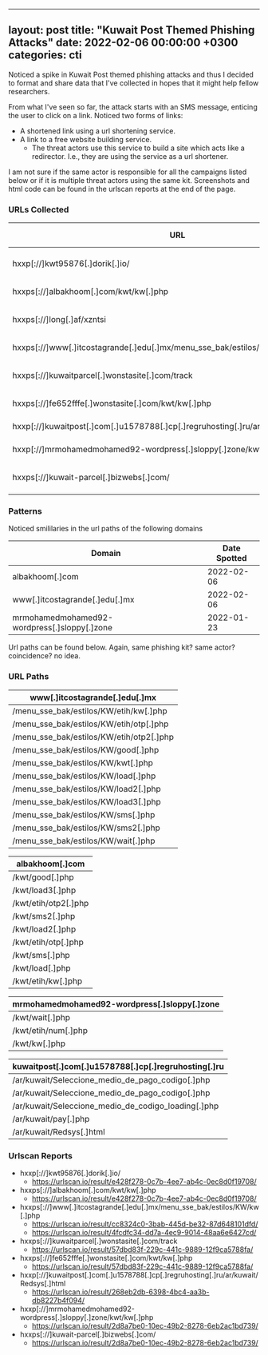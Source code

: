 
---
layout: post
title:  "Kuwait Post Themed Phishing Attacks"
date:   2022-02-06 00:00:00 +0300
categories: cti
---

Noticed a spike in Kuwait Post themed phishing attacks and thus I decided to format and share data that I've collected in hopes that it might help fellow researchers.

From what I've seen so far, the attack starts with an SMS message, enticing the user to click on a link. Noticed two forms of links:
 - A shortened link using a url shortening service.
 - A link to a free website building service.
   - The threat actors use this service to build a site which acts like a redirector. I.e., they are using the service as a url shortener.

I am not sure if the same actor is responsible for all the campaigns listed below or if it is multiple threat actors using the same kit. Screenshots and html code can be found in the urlscan reports at the end of the page.

### URLs Collected
| URL                                                                                   | Description                | IP Address (on date) | Date Spotted |
|---------------------------------------------------------------------------------------|----------------------------|----------------------|--------------|
| hxxp[://]kwt95876[.]dorik[.]io/                                                       | redirects to phishing site | 174.138.116.26       | 2022-02-06   |
| hxxps[://]albakhoom[.]com/kwt/kw[.]php                                                | phishing site              | 185.197.249.155      | 2022-02-06   |
| hxxps[://]long[.]af/xzntsi                                                            | redirects to phishing site | -                    | 2022-02-06   |
| hxxps[://]www[.]itcostagrande[.]edu[.]mx/menu_sse_bak/estilos/KW/kw[.]php             | phishing site              | 45.114.225.241       | 2022-02-06   |
| hxxps[://]kuwaitparcel[.]wonstasite[.]com/track                                       | redirects to phishing site | -                    | 2022-01-28   |
| hxxps[://]fe652fffe[.]wonstasite[.]com/kwt/kw[.]php                                   | phishing site              | 34.117.145.14        | 2022-01-28   |
| hxxp[://]kuwaitpost[.]com[.]u1578788[.]cp[.]regruhosting[.]ru/ar/kuwait/Redsys[.]html | phishing site              | 31.31.198.249        | 2022-01-24   |
| hxxp[://]mrmohamedmohamed92-wordpress[.]sloppy[.]zone/kwt/kw[.]php                    | phishing site              | 217.24.220.217       | 2022-01-23   |
| hxxps[://]kuwait-parcel[.]bizwebs[.]com/                                              | redirects to phishing site | 83.167.249.7         | 2022-01-23   |

### Patterns
Noticed smililaries in the url paths of the following domains

| Domain                                       | Date Spotted |
|----------------------------------------------|--------------|
| albakhoom[.]com                              | 2022-02-06   |
| www[.]itcostagrande[.]edu[.]mx               | 2022-02-06   |
| mrmohamedmohamed92-wordpress[.]sloppy[.]zone | 2022-01-23   |

Url paths can be found below. Again, same phishing kit? same actor? coincidence? no idea.


### URL Paths

| **www[.]itcostagrande[.]edu[.]mx**       |
|------------------------------------------|
| /menu_sse_bak/estilos/KW/etih/kw[.]php   |
| /menu_sse_bak/estilos/KW/etih/otp[.]php  |
| /menu_sse_bak/estilos/KW/etih/otp2[.]php |
| /menu_sse_bak/estilos/KW/good[.]php      |
| /menu_sse_bak/estilos/KW/kwt[.]php       |
| /menu_sse_bak/estilos/KW/load[.]php      |
| /menu_sse_bak/estilos/KW/load2[.]php     |
| /menu_sse_bak/estilos/KW/load3[.]php     |
| /menu_sse_bak/estilos/KW/sms[.]php       |
| /menu_sse_bak/estilos/KW/sms2[.]php      |
| /menu_sse_bak/estilos/KW/wait[.]php      |

| **albakhoom[.]com**  |
|----------------------|
| /kwt/good[.]php      |
| /kwt/load3[.]php     |
| /kwt/etih/otp2[.]php |
| /kwt/sms2[.]php      |
| /kwt/load2[.]php     |
| /kwt/etih/otp[.]php  |
| /kwt/sms[.]php       |
| /kwt/load[.]php      |
| /kwt/etih/kw[.]php   |

| **mrmohamedmohamed92-wordpress[.]sloppy[.]zone** |
|--------------------------------------------------|
| /kwt/wait[.]php                                  |
| /kwt/etih/num[.]php                              |
| /kwt/kw[.]php                                    |

| **kuwaitpost[.]com[.]u1578788[.]cp[.]regruhosting[.]ru** |
|----------------------------------------------------------|
| /ar/kuwait/Seleccione_medio_de_pago_codigo[.]php         |
| /ar/kuwait/Seleccione_medio_de_pago_codigo[.]php         |
| /ar/kuwait/Seleccione_medio_de_codigo_loading[.]php      |
| /ar/kuwait/pay[.]php                                     |
| /ar/kuwait/Redsys[.]html                                 |

### Urlscan Reports

- hxxp[://]kwt95876[.]dorik[.]io/ 
  - https://urlscan.io/result/e428f278-0c7b-4ee7-ab4c-0ec8d0f19708/
- hxxps[://]albakhoom[.]com/kwt/kw[.]php 
  - https://urlscan.io/result/e428f278-0c7b-4ee7-ab4c-0ec8d0f19708/
- hxxps[://]www[.]itcostagrande[.]edu[.]mx/menu_sse_bak/estilos/KW/kw[.]php 
  - https://urlscan.io/result/cc8324c0-3bab-445d-be32-87d648101dfd/
  - https://urlscan.io/result/4fcdfc34-dd7a-4ec9-9014-48aa6e6427cd/
- hxxps[://]kuwaitparcel[.]wonstasite[.]com/track
  - https://urlscan.io/result/57dbd83f-229c-441c-9889-12f9ca5788fa/
- hxxps[://]fe652fffe[.]wonstasite[.]com/kwt/kw[.]php 
  - https://urlscan.io/result/57dbd83f-229c-441c-9889-12f9ca5788fa/
- hxxp[://]kuwaitpost[.]com[.]u1578788[.]cp[.]regruhosting[.]ru/ar/kuwait/Redsys[.]html
  - https://urlscan.io/result/268eb2db-6398-4bc4-aa3b-db8227b4f094/
- hxxp[://]mrmohamedmohamed92-wordpress[.]sloppy[.]zone/kwt/kw[.]php 
  - https://urlscan.io/result/2d8a7be0-10ec-49b2-8278-6eb2ac1bd739/
- hxxps[://]kuwait-parcel[.]bizwebs[.]com/
  - https://urlscan.io/result/2d8a7be0-10ec-49b2-8278-6eb2ac1bd739/

